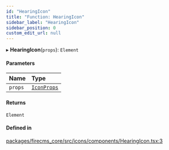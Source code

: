 ```yaml
---
id: "HearingIcon"
title: "Function: HearingIcon"
sidebar_label: "HearingIcon"
sidebar_position: 0
custom_edit_url: null
---
```


▸ **HearingIcon**(`props`): `Element`

#### Parameters

| Name | Type |
| :------ | :------ |
| `props` | [`IconProps`](../types/IconProps.md) |

#### Returns

`Element`

#### Defined in

[packages/firecms_core/src/icons/components/HearingIcon.tsx:3](https://github.com/FireCMSco/firecms/blob/d45f3739/packages/firecms_core/src/icons/components/HearingIcon.tsx#L3)
